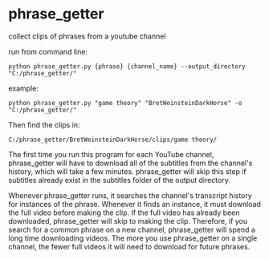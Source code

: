 # phrase_getter
collect clips of phrases from a youtube channel

run from command line:

```python phrase_getter.py {phrase} {channel_name} --output_directory "C:/phrase_getter/"``` 

example:

```python phrase_getter.py "game theory" "BretWeinsteinDarkHorse" -o "C:/phrase_getter/"``` 

Then find the clips in:

```C:/phrase_getter/BretWeinsteinDarkHorse/clips/game theory/```

The first time you run this program for each YouTube channel, phrase_getter will have to
download all of the subtitles from the channel's history, which will take a few minutes.
phrase_getter will skip this step if subtitles already exist in the subtitles folder of the
output directory.

Whenever phrase_getter runs, it searches the channel's transcript history for instances
of the phrase. Whenever it finds an instance, it must download the full video before
making the clip. If the full video has already been downloaded, phrase_getter will skip
to making the clip. Therefore, if you search for a common phrase on a new channel, 
phrase_getter will spend a long time downloading videos. The more you use phrase_getter on
a single channel, the fewer full videos it will need to download for future phrases.

